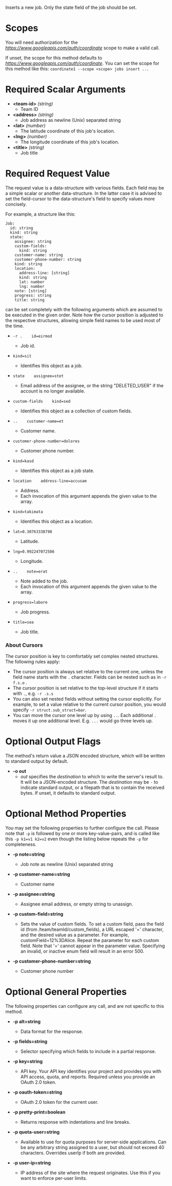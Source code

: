 Inserts a new job. Only the state field of the job should be set.
# Scopes

You will need authorization for the *https://www.googleapis.com/auth/coordinate* scope to make a valid call.

If unset, the scope for this method defaults to *https://www.googleapis.com/auth/coordinate*.
You can set the scope for this method like this: `coordinate1 --scope <scope> jobs insert ...`
# Required Scalar Arguments
* **&lt;team-id&gt;** *(string)*
    - Team ID
* **&lt;address&gt;** *(string)*
    - Job address as newline (Unix) separated string
* **&lt;lat&gt;** *(number)*
    - The latitude coordinate of this job&#39;s location.
* **&lt;lng&gt;** *(number)*
    - The longitude coordinate of this job&#39;s location.
* **&lt;title&gt;** *(string)*
    - Job title
# Required Request Value

The request value is a data-structure with various fields. Each field may be a simple scalar or another data-structure.
In the latter case it is advised to set the field-cursor to the data-structure's field to specify values more concisely.

For example, a structure like this:
```
Job:
  id: string
  kind: string
  state:
    assignee: string
    custom-fields:
      kind: string
    customer-name: string
    customer-phone-number: string
    kind: string
    location:
      address-line: [string]
      kind: string
      lat: number
      lng: number
    note: [string]
    progress: string
    title: string

```

can be set completely with the following arguments which are assumed to be executed in the given order. Note how the cursor position is adjusted to the respective structures, allowing simple field names to be used most of the time.

* `-r .    id=eirmod`
    - Job id.
* `kind=sit`
    - Identifies this object as a job.
* `state    assignee=stet`
    - Email address of the assignee, or the string &#34;DELETED_USER&#34; if the account is no longer available.
* `custom-fields    kind=sed`
    - Identifies this object as a collection of custom fields.

* `..    customer-name=et`
    - Customer name.
* `customer-phone-number=dolores`
    - Customer phone number.
* `kind=kasd`
    - Identifies this object as a job state.
* `location    address-line=accusam`
    - Address.
    - Each invocation of this argument appends the given value to the array.
* `kind=takimata`
    - Identifies this object as a location.
* `lat=0.30763338798`
    - Latitude.
* `lng=0.992247072586`
    - Longitude.

* `..    note=erat`
    - Note added to the job.
    - Each invocation of this argument appends the given value to the array.
* `progress=labore`
    - Job progress.
* `title=sea`
    - Job title.



### About Cursors

The cursor position is key to comfortably set complex nested structures. The following rules apply:

* The cursor position is always set relative to the current one, unless the field name starts with the `.` character. Fields can be nested such as in `-r f.s.o` .
* The cursor position is set relative to the top-level structure if it starts with `.`, e.g. `-r .s.s`
* You can also set nested fields without setting the cursor explicitly. For example, to set a value relative to the current cursor position, you would specify `-r struct.sub_struct=bar`.
* You can move the cursor one level up by using `..`. Each additional `.` moves it up one additional level. E.g. `...` would go three levels up.


# Optional Output Flags

The method's return value a JSON encoded structure, which will be written to standard output by default.

* **-o out**
    - *out* specifies the *destination* to which to write the server's result to.
      It will be a JSON-encoded structure.
      The *destination* may be `-` to indicate standard output, or a filepath that is to contain the received bytes.
      If unset, it defaults to standard output.
# Optional Method Properties

You may set the following properties to further configure the call. Please note that `-p` is followed by one 
or more key-value-pairs, and is called like this `-p k1=v1 k2=v2` even though the listing below repeats the
`-p` for completeness.

* **-p note=string**
    - Job note as newline (Unix) separated string

* **-p customer-name=string**
    - Customer name

* **-p assignee=string**
    - Assignee email address, or empty string to unassign.

* **-p custom-field=string**
    - Sets the value of custom fields. To set a custom field, pass the field id (from /team/teamId/custom_fields), a URL escaped &#39;=&#39; character, and the desired value as a parameter. For example, customField=12%3DAlice. Repeat the parameter for each custom field. Note that &#39;=&#39; cannot appear in the parameter value. Specifying an invalid, or inactive enum field will result in an error 500.

* **-p customer-phone-number=string**
    - Customer phone number

# Optional General Properties

The following properties can configure any call, and are not specific to this method.

* **-p alt=string**
    - Data format for the response.

* **-p fields=string**
    - Selector specifying which fields to include in a partial response.

* **-p key=string**
    - API key. Your API key identifies your project and provides you with API access, quota, and reports. Required unless you provide an OAuth 2.0 token.

* **-p oauth-token=string**
    - OAuth 2.0 token for the current user.

* **-p pretty-print=boolean**
    - Returns response with indentations and line breaks.

* **-p quota-user=string**
    - Available to use for quota purposes for server-side applications. Can be any arbitrary string assigned to a user, but should not exceed 40 characters. Overrides userIp if both are provided.

* **-p user-ip=string**
    - IP address of the site where the request originates. Use this if you want to enforce per-user limits.
